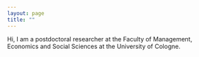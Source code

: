 ```yaml
---
layout: page
title: ""
---
```


Hi, I am a postdoctoral researcher at the Faculty of Management, Economics and Social Sciences at the University of Cologne.
